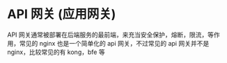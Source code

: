 # API 网关 (应用网关)
API 网关通常被部署在后端服务的最前端，来充当安全保护，熔断，限流，等作用，常见的 nginx 也是一个简单化的 api 网关，不过常见的 api 网关并不是 nginx，比较常见的有 kong，bfe 等